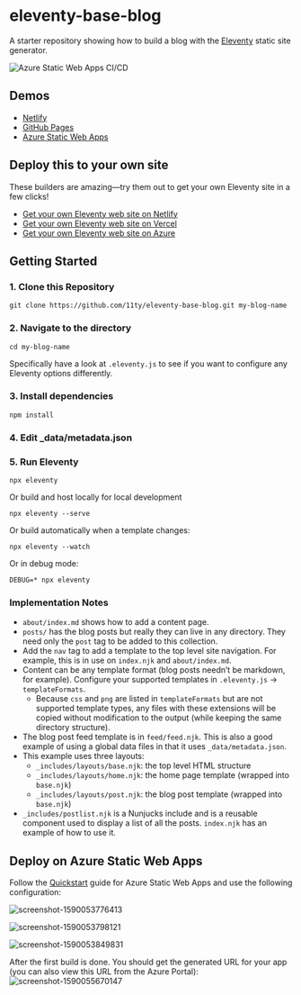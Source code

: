 # eleventy-base-blog

A starter repository showing how to build a blog with the [Eleventy](https://github.com/11ty/eleventy) static site generator.

![Azure Static Web Apps CI/CD](https://github.com/manekinekko/11ty-blog-swa/workflows/Azure%20Static%20Web%20Apps%20CI/CD/badge.svg)

## Demos

* [Netlify](https://eleventy-base-blog.netlify.com/)
* [GitHub Pages](https://11ty.github.io/eleventy-base-blog/)
* [Azure Static Web Apps](https://zealous-wave-0ec9a1203.azurestaticapps.net/)

## Deploy this to your own site

These builders are amazing—try them out to get your own Eleventy site in a few clicks!

* [Get your own Eleventy web site on Netlify](https://app.netlify.com/start/deploy?repository=https://github.com/11ty/eleventy-base-blog)
* [Get your own Eleventy web site on Vercel](https://vercel.com/import/project?template=11ty%2Feleventy-base-blog)
* [Get your own Eleventy web site on Azure](#deploy-on-azure-static-web-apps)

## Getting Started

### 1. Clone this Repository

```
git clone https://github.com/11ty/eleventy-base-blog.git my-blog-name
```


### 2. Navigate to the directory

```
cd my-blog-name
```

Specifically have a look at `.eleventy.js` to see if you want to configure any Eleventy options differently.

### 3. Install dependencies

```
npm install
```

### 4. Edit _data/metadata.json

### 5. Run Eleventy

```
npx eleventy
```

Or build and host locally for local development
```
npx eleventy --serve
```

Or build automatically when a template changes:
```
npx eleventy --watch
```

Or in debug mode:
```
DEBUG=* npx eleventy
```

### Implementation Notes

* `about/index.md` shows how to add a content page.
* `posts/` has the blog posts but really they can live in any directory. They need only the `post` tag to be added to this collection.
* Add the `nav` tag to add a template to the top level site navigation. For example, this is in use on `index.njk` and `about/index.md`.
* Content can be any template format (blog posts needn’t be markdown, for example). Configure your supported templates in `.eleventy.js` -> `templateFormats`.
	* Because `css` and `png` are listed in `templateFormats` but are not supported template types, any files with these extensions will be copied without modification to the output (while keeping the same directory structure).
* The blog post feed template is in `feed/feed.njk`. This is also a good example of using a global data files in that it uses `_data/metadata.json`.
* This example uses three layouts:
  * `_includes/layouts/base.njk`: the top level HTML structure
  * `_includes/layouts/home.njk`: the home page template (wrapped into `base.njk`)
  * `_includes/layouts/post.njk`: the blog post template (wrapped into `base.njk`)
* `_includes/postlist.njk` is a Nunjucks include and is a reusable component used to display a list of all the posts. `index.njk` has an example of how to use it.


## Deploy on Azure Static Web Apps

Follow the [Quickstart](https://bit.ly/2ABy9Cb) guide for Azure Static Web Apps and use the following configuration:

![screenshot-1590053776413](https://user-images.githubusercontent.com/1699357/82546623-aec82100-9b58-11ea-81b2-e6a25760a6cf.png)

![screenshot-1590053798121](https://user-images.githubusercontent.com/1699357/82546619-ad96f400-9b58-11ea-95a3-d76a533ccfb9.png)

![screenshot-1590053849831](https://user-images.githubusercontent.com/1699357/82546625-af60b780-9b58-11ea-8e47-41f847ac6232.png)

After the first build is done. You should get the generated URL for your app (you can also view this URL from the Azure Portal):
![screenshot-1590055670147](https://user-images.githubusercontent.com/1699357/82548575-cb198d00-9b5b-11ea-9a98-215c0a5326fd.png)



